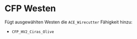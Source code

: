 # CFP Westen

Fügt ausgewählten Westen die `ACE_Wirecutter` Fähigkeit hinzu:

- `CFP_HV2_Ciras_Olive`
